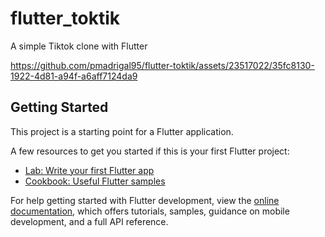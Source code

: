 # flutter_toktik

A simple Tiktok clone with Flutter

https://github.com/pmadrigal95/flutter-toktik/assets/23517022/35fc8130-1922-4d81-a94f-a6aff7124da9

## Getting Started

This project is a starting point for a Flutter application.

A few resources to get you started if this is your first Flutter project:

- [Lab: Write your first Flutter app](https://docs.flutter.dev/get-started/codelab)
- [Cookbook: Useful Flutter samples](https://docs.flutter.dev/cookbook)

For help getting started with Flutter development, view the
[online documentation](https://docs.flutter.dev/), which offers tutorials,
samples, guidance on mobile development, and a full API reference.
